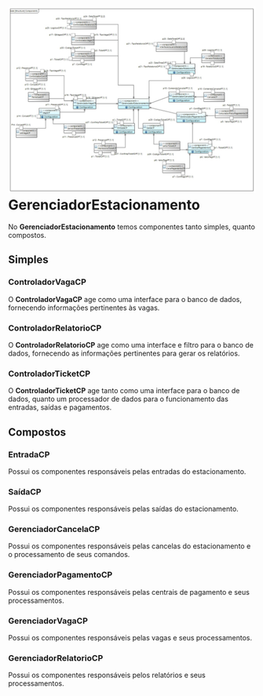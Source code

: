 # ![](/doc/img/Components.jpg)**GerenciadorEstacionamento**

No **GerenciadorEstacionamento** temos componentes tanto simples, quanto compostos.

## Simples

### ControladorVagaCP

O **ControladorVagaCP** age como uma interface para o banco de dados, fornecendo informações pertinentes às vagas.

### ControladorRelatorioCP

O **ControladorRelatorioCP** age como uma interface e filtro para o banco de dados, fornecendo as informações pertinentes para gerar os relatórios.

### ControladorTicketCP

O **ControladorTicketCP** age tanto como uma interface para o banco de dados, quanto um processador de dados para o funcionamento das entradas, saídas e pagamentos.

## Compostos

### EntradaCP

Possui os componentes responsáveis pelas entradas do estacionamento.

### SaídaCP

Possui os componentes responsáveis pelas saídas do estacionamento.

### GerenciadorCancelaCP

Possui os componentes responsáveis pelas cancelas do estacionamento e o processamento de seus comandos.

### GerenciadorPagamentoCP

Possui os componentes responsáveis pelas centrais de pagamento e seus processamentos.

### GerenciadorVagaCP

Possui os componentes responsáveis pelas vagas e seus processamentos.

### GerenciadorRelatorioCP

Possui os componentes responsáveis pelos relatórios e seus processamentos.

